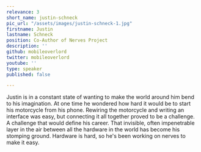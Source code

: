 ```yaml
---
relevance: 3
short_name: justin-schneck
pic_url: "/assets/images/justin-schneck-1.jpg"
firstname: Justin
lastname: Schneck
position: Co-Author of Nerves Project
description: ''
github: mobileoverlord
twitter: mobileoverlord
youtube: ''
type: speaker
published: false

---
```

Justin is in a constant state of wanting to make the world around him bend to his imagination. At one time he wondered how hard it would be to start his motorcycle from his phone. Rewiring the motorcycle and writing an interface was easy, but connecting it all together proved to be a challenge. A challenge that would define his career. That invisible, often impenetrable layer in the air between all the hardware in the world has become his stomping ground. Hardware is hard, so he's been working on nerves to make it easy.